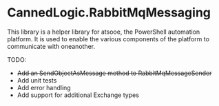 # CannedLogic.RabbitMqMessaging

This library is a helper library for atsooe, the PowerShell automation platform. It is used to enable the various components of the platform to communicate with oneanother.

TODO:

* ~~Add an SendObjectAsMessage method to RabbitMqMessageSender~~
* Add unit tests
* Add error handling
* Add support for additional Exchange types
